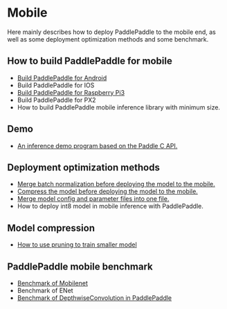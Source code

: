 # Mobile

Here mainly describes how to deploy PaddlePaddle to the mobile end, as well as some deployment optimization methods and some benchmark.

## How to build PaddlePaddle for mobile
- [Build PaddlePaddle for Android](https://github.com/PaddlePaddle/Paddle/blob/develop/doc/howto/cross_compiling/cross_compiling_for_android_cn.md)
- Build PaddlePaddle for IOS
- [Build PaddlePaddle for Raspberry Pi3](https://github.com/PaddlePaddle/Paddle/blob/develop/doc/howto/cross_compiling/cross_compiling_for_raspberry_cn.md)
- Build PaddlePaddle for PX2
- How to build PaddlePaddle mobile inference library with minimum size.

## Demo
- [An inference demo program based on the Paddle C API.](./benchmark/tool/C/README.md)

## Deployment optimization methods
- [Merge batch normalization before deploying the model to the mobile.](./tools/merge_batch_normalization/README.md)
- [Compress the model before deploying the model to the mobile.](./tools/rounding/README.md)
- [Merge model config and parameter files into one file.](./tools/merge_config_paramsters/README.md)
- How to deploy int8 model in mobile inference with PaddlePaddle.

## Model compression
- [How to use pruning to train smaller model](./model_compression/pruning/)

## PaddlePaddle mobile benchmark
- [Benchmark of Mobilenet](./benchmark/README.md)
- Benchmark of ENet
- [Benchmark of DepthwiseConvolution in PaddlePaddle](https://github.com/hedaoyuan/Function/blob/master/src/conv/README.md)
